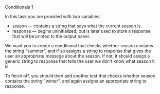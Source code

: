 Conditionals 1

In this task you are provided with two variables:

- season — contains a string that says what the current season is.
- response — begins uninitialized, but is later used to store a response that will be printed to the output panel.

We want you to create a conditional that checks whether season contains the string "summer", and if so assigns a string to response that gives the user an appropriate message about the season. If not, it should assign a generic string to response that tells the user we don't know what season it is.

To finish off, you should then add another test that checks whether season contains the string "winter", and again assigns an appropriate string to response.
